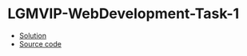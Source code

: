 # LGMVIP-WebDevelopment-Task-1

- [Solution](https://sameer-shahzada.github.io/LGMVIP-WebDevelopmentIntern-Task-1/index.html)
- [Source code](https://github.com/Sameer-Shahzada/LGMVIP-WebDevelopmentIntern-Task-1)
